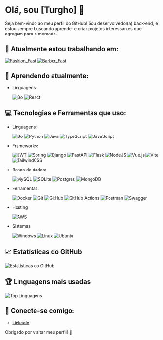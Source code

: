 # Olá, sou [Turgho] 👋

Seja bem-vindo ao meu perfil do GitHub! Sou desenvolvedor(a) back-end, e estou sempre buscando aprender e criar projetos interessantes que agregam para o mercado.

## 🔭 Atualmente estou trabalhando em:
[![Fashion_Fast](https://github-readme-stats.vercel.app/api/pin/?username=Turgho&repo=Sistema-FashionFast&show_owner=true&theme=dark&show_icons=true)](https://github.com/Turgho/Sistema-FashionFast)
[![Barber_Fast](https://github-readme-stats.vercel.app/api/pin/?username=Turgho&repo=BarberFast&show_owner=true&theme=dark&show_icons=true)](https://github.com/Turgho/BarberFast)

## 🌱 Aprendendo atualmente:
- Linguagens:
  
  ![Go](https://img.shields.io/badge/go-%2300ADD8.svg?style=for-the-badge&logo=go&logoColor=white)
  ![React](https://img.shields.io/badge/react-%2320232a.svg?style=for-the-badge&logo=react&logoColor=%2361DAFB)

## 💻 Tecnologias e Ferramentas que uso:
- Linguagens:

  ![Go](https://img.shields.io/badge/go-%2300ADD8.svg?style=for-the-badge&logo=go&logoColor=white)
  ![Python](https://img.shields.io/badge/python-3670A0?style=for-the-badge&logo=python&logoColor=ffdd54)
  ![Java](https://img.shields.io/badge/java-%23ED8B00.svg?style=for-the-badge&logo=openjdk&logoColor=white)
  ![TypeScript](https://img.shields.io/badge/typescript-%23007ACC.svg?style=for-the-badge&logo=typescript&logoColor=white)
  ![JavaScript](https://img.shields.io/badge/javascript-%23323330.svg?style=for-the-badge&logo=javascript&logoColor=%23F7DF1E)

- Frameworks:

  ![JWT](https://img.shields.io/badge/JWT-black?style=for-the-badge&logo=JSON%20web%20tokens)
  ![Spring](https://img.shields.io/badge/spring-%236DB33F.svg?style=for-the-badge&logo=spring&logoColor=white)
  ![Django](https://img.shields.io/badge/django-%23092E20.svg?style=for-the-badge&logo=django&logoColor=white)
  ![FastAPI](https://img.shields.io/badge/FastAPI-005571?style=for-the-badge&logo=fastapi)
  ![Flask](https://img.shields.io/badge/flask-%23000.svg?style=for-the-badge&logo=flask&logoColor=white)
  ![NodeJS](https://img.shields.io/badge/node.js-6DA55F?style=for-the-badge&logo=node.js&logoColor=white)
  ![Vue.js](https://img.shields.io/badge/vuejs-%2335495e.svg?style=for-the-badge&logo=vuedotjs&logoColor=%234FC08D)
  ![Vite](https://img.shields.io/badge/vite-%23646CFF.svg?style=for-the-badge&logo=vite&logoColor=white)
  ![TailwindCSS](https://img.shields.io/badge/tailwindcss-%2338B2AC.svg?style=for-the-badge&logo=tailwind-css&logoColor=white)
  
- Banco de dados:
  
  ![MySQL](https://img.shields.io/badge/mysql-4479A1.svg?style=for-the-badge&logo=mysql&logoColor=white)
  ![SQLite](https://img.shields.io/badge/sqlite-%2307405e.svg?style=for-the-badge&logo=sqlite&logoColor=white)
  ![Postgres](https://img.shields.io/badge/postgres-%23316192.svg?style=for-the-badge&logo=postgresql&logoColor=white)
  ![MongoDB](https://img.shields.io/badge/MongoDB-%234ea94b.svg?style=for-the-badge&logo=mongodb&logoColor=white)

- Ferramentas:

  ![Docker](https://img.shields.io/badge/docker-%230db7ed.svg?style=for-the-badge&logo=docker&logoColor=white)
  ![Git](https://img.shields.io/badge/git-%23F05033.svg?style=for-the-badge&logo=git&logoColor=white)
  ![GitHub](https://img.shields.io/badge/github-%23121011.svg?style=for-the-badge&logo=github&logoColor=white)
  ![GitHub Actions](https://img.shields.io/badge/github%20actions-%232671E5.svg?style=for-the-badge&logo=githubactions&logoColor=white)
  ![Postman](https://img.shields.io/badge/Postman-FF6C37?style=for-the-badge&logo=postman&logoColor=white)
  ![Swagger](https://img.shields.io/badge/-Swagger-%23Clojure?style=for-the-badge&logo=swagger&logoColor=white)

- Hosting

  ![AWS](https://img.shields.io/badge/AWS-%23FF9900.svg?style=for-the-badge&logo=amazon-aws&logoColor=white)

- Sistemas

  ![Windows](https://img.shields.io/badge/Windows-0078D6?style=for-the-badge&logo=windows&logoColor=white)
  ![Linux](https://img.shields.io/badge/Linux-FCC624?style=for-the-badge&logo=linux&logoColor=black)
  ![Ubuntu](https://img.shields.io/badge/Ubuntu-E95420?style=for-the-badge&logo=ubuntu&logoColor=white)

## 📈 Estatísticas do GitHub

![Estatísticas do GitHub](https://github-readme-stats.vercel.app/api?username=Turgho&show_icons=true&count_private=true&hide=prs&theme=dark)

## 🏆 Linguagens mais usadas

![Top Linguagens](https://github-readme-stats.vercel.app/api/top-langs/?username=Turgho&hide=html,css&layout=compact&theme=dark)

## 🤝 Conecte-se comigo:
- [LinkedIn](https://www.linkedin.com/in/victorhugotp/)

Obrigado por visitar meu perfil! 🚀
